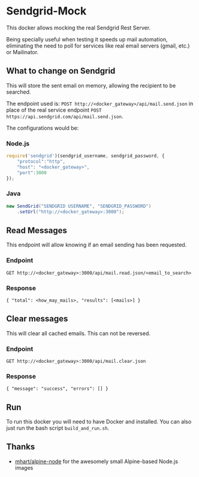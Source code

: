 # Sendgrid-Mock

This docker allows mocking the real Sendgrid Rest Server. 

Being specially useful when testing it speeds up mail automation, eliminating the need to poll for services like real email servers (gmail, etc.) or Mailinator.

## What to change on Sendgrid
This will store the sent email on memory, allowing the recipient to be searched.

The endpoint used is: `POST http://<docker_gateway>/api/mail.send.json` in place of the real service endpoint `POST https://api.sendgrid.com/api/mail.send.json`.

The configurations would be:
### Node.js
``` Javascript
require('sendgrid')(sendgrid_username, sendgrid_password, {
    "protocol":"http",
    "host": "<docker_gateway>",
    "port":3000 
});
```
### Java
``` Java
new SendGrid("SENDGRID USERNAME", "SENDGRID_PASSWORD")
    .setUrl("http://<docker_gateway>:3000");
```

## Read Messages
This endpoint will allow knowing if an email sending has been requested.

### Endpoint
`GET http://<docker_gateway>:3000/api/mail.read.json/<email_to_search>`
### Response
`{ "total": <how_may_mails>, "results": [<mails>] }`

## Clear messages
This will clear all cached emails. This can not be reversed.

### Endpoint
`GET http://<docker_gateway>:3000/api/mail.clear.json`
### Response
`{ "message": "success", "errors": [] }`

## Run
To run this docker you will need to have Docker and installed. You can also just run the bash script `build_and_run.sh`.

## Thanks
* [mhart/alpine-node](https://github.com/mhart/alpine-node) for the awesomely small Alpine-based Node.js images